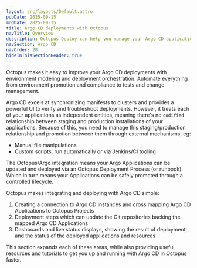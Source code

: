 ```yaml
---
layout: src/layouts/Default.astro
pubDate: 2025-09-15
modDate: 2025-09-15
title: Argo CD deployments with Octopus
navTitle: Overview
description: Octopus Deploy can help you manage your Argo CD applications navigate lifecycle promotion
navSection: Argo CD
navOrder: 28
hideInThisSectionHeader: true
---
```


Octopus makes it easy to improve your Argo CD deployments with environment modeling and deployment orchestration. Automate everything 
from environment promotion and compliance to tests and change management.

Argo CD excels at synchronizing manifests to clusters and provides a powerful UI to verify and troubleshoot deployments.
However, it treats each of your applications as independent entities, meaning there's no `codified` relationship between staging 
and production installations of your applications. Because of this, you need to manage this staging/production relationship and promotion between them
through external mechanisms, eg:
* Manual file manipulations
* Custom scripts, run automatically or via Jenkins/CI tooling

The Octopus/Argo integration means your Argo Applications can be updated and deployed via an Octopus Deployment Process (or runbook).
Which in turn means your Applications can be safely promoted through a controlled lifecycle.

Octopus makes integrating and deploying with Argo CD simple:
1. Creating a connection to Argo CD instances and cross mapping Argo CD Applications to Octopus Projects
2. Deployment steps which can update the Git repositories backing the mapped Argo CD Applications
3. Dashboards and live status displays, showing the result of deployment, and the status of the deployed applications and resources

This section expands each of these areas, while also providing useful resources and tutorials to get you
up and running with Argo CD in Octopus faster.